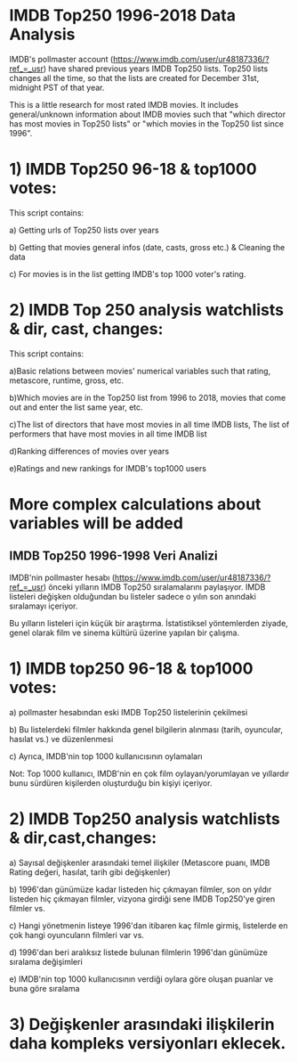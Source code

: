 # IMDB Top250 1996-2018 Data Analysis

IMDB's pollmaster account (https://www.imdb.com/user/ur48187336/?ref_=_usr) have shared previous years IMDB Top250 lists.
Top250 lists changes all the time, so that the lists are created for December 31st, midnight PST of that year.

This is a little research for most rated IMDB movies. It includes general/unknown information about IMDB movies such that "which director has most movies in Top250 lists" or "which movies in the Top250 list since 1996".

# 1) IMDB Top250 96-18 & top1000 votes:

This script contains:

a) Getting urls of Top250 lists over years

b) Getting that movies general infos (date, casts, gross etc.) & Cleaning the data

c) For movies is in the list getting IMDB's top 1000 voter's rating.

# 2) IMDB Top 250 analysis watchlists & dir, cast, changes:

This script contains:

a)Basic relations between movies' numerical variables such that rating, metascore, runtime, gross, etc.

b)Which movies are in the Top250 list from 1996 to 2018, movies that come out and enter the list same year, etc.

c)The list of directors that have most movies in all time IMDB lists, The list of performers that have most movies in all time IMDB list

d)Ranking differences of movies over years

e)Ratings and new rankings for IMDB's top1000 users

# More complex calculations about variables will be added

## IMDB Top250 1996-1998 Veri Analizi

IMDB'nin pollmaster hesabı (https://www.imdb.com/user/ur48187336/?ref_=_usr) önceki yılların IMDB Top250 sıralamalarını paylaşıyor.
IMDB listeleri değişken olduğundan bu listeler sadece o yılın son anındaki sıralamayı içeriyor.

Bu yılların listeleri için küçük bir araştırma. İstatistiksel yöntemlerden ziyade, genel olarak film ve sinema kültürü üzerine yapılan bir çalışma.

# 1) IMDB top250 96-18 & top1000 votes:

a) pollmaster hesabından eski IMDB Top250 listelerinin çekilmesi

b) Bu listelerdeki filmler hakkında genel bilgilerin alınması (tarih, oyuncular, hasılat vs.) ve düzenlenmesi

c) Ayrıca, IMDB'nin top 1000 kullanıcısının oylamaları

Not: Top 1000 kullanıcı, IMDB'nin en çok film oylayan/yorumlayan ve yıllardır bunu sürdüren kişilerden oluşturduğu bin kişiyi içeriyor.

# 2) IMDB Top250 analysis watchlists & dir,cast,changes:

a) Sayısal değişkenler arasındaki temel ilişkiler (Metascore puanı, IMDB Rating değeri, hasılat, tarih gibi değişkenler)

b) 1996'dan günümüze kadar listeden hiç çıkmayan filmler, son on yıldır listeden hiç çıkmayan filmler, vizyona girdiği sene IMDB Top250'ye giren filmler vs.

c) Hangi yönetmenin listeye 1996'dan itibaren kaç filmle girmiş, listelerde en çok hangi oyuncuların filmleri var vs.

d) 1996'dan beri aralıksız listede bulunan filmlerin 1996'dan günümüze sıralama değişimleri

e) IMDB'nin top 1000 kullanıcısının verdiği oylara göre oluşan puanlar ve buna göre sıralama

# 3) Değişkenler arasındaki ilişkilerin daha kompleks versiyonları eklecek.
